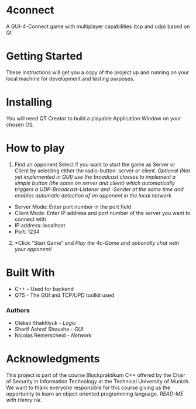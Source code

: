 # 4connect
A GUI-4-Connect game with multiplayer capabilities (tcp and udp) based on Qt

# Getting Started
These instructions will get you a copy of the project up and running on your local machine for development and testing purposes.

# Installing
You will need QT Creator to build a playable Application Window on your chosen OS.

# How to play
1. Find an opponent
Select if you want to start the game as Server or Client by selecting either the radio-button: server or client. 
_Optional (Not yet implemented in GUI) use the broadcast classes to implement a simple button (the same on server and client) 
which automatically triggers a UDP-Broadcast-Listener and -Sender at the same time and enables automatic detection of an opponent in the local network_ 

* Server Mode: Enter port number in the port field
* Client Mode: Enter IP address and port number of the server you want to connect with
* IP address: localhost
* Port: 1234

2. *Click "Start Game" and _Play the 4c-Game and optionally chat with your opponent!_

# Built With
* C++ - Used for backend
* QT5 - The GUI and TCP/UPD toolkit used

### Authors
* Oleksii Khakhlyuk - _Logic_
* Sherif Ashraf Shousha - _GUI_
* Nicolas Remerscheid - _Network_

# Acknowledgments
This project is part of the course Blockpraktikum C++ offered by the Chair of Security in Information Technology at the Technical University of Munich.
We want to thank everyone responsible for this course giving us the opportunity to learn an object oriented programming language.
_READ-ME with Henry He._
